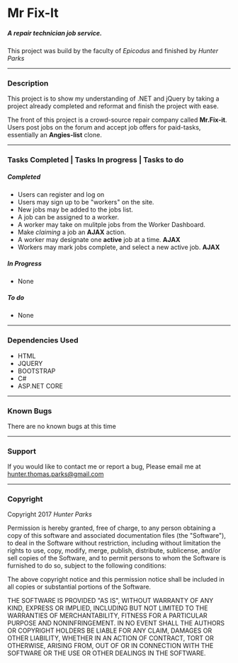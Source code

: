 # Mr Fix-It
##### A repair technician job service.
This project was build by the faculty of *_Epicodus_* and finished by *_Hunter Parks_*

***
### Description
This project is to show my understanding of .NET and jQuery by taking a project already completed and reformat and finish the project with ease.

The front of this project is a crowd-source repair company called **Mr.Fix-it**. Users post jobs on the forum and accept job offers for paid-tasks, essentially an **Angies-list** clone.

***
### Tasks Completed | Tasks In progress | Tasks to do
##### Completed
* Users can register and log on
* Users may sign up to be "workers" on the site.
* New jobs may be added to the jobs list.
* A job can be assigned to a worker.
* A worker may take on mulitple jobs from the Worker Dashboard.
* Make *claiming* a job an **AJAX** action.
* A worker may designate one **active** job at a time. **AJAX**
* Workers may mark jobs complete, and select a new active job. **AJAX**

##### In Progress
* None

##### To do
* None

***

### Dependencies Used
* HTML
* JQUERY
* BOOTSTRAP
* C#
* ASP.NET CORE

***

### Known Bugs
There are no known bugs at this time

***

### Support
If you would like to contact me or report a bug, Please email me at hunter.thomas.parks@gmail.com

***

### Copyright
Copyright 2017 *_Hunter Parks_*

Permission is hereby granted, free of charge, to any person obtaining a copy of this software and associated documentation files (the "Software"), to deal in the Software without restriction, including without limitation the rights to use, copy, modify, merge, publish, distribute, sublicense, and/or sell copies of the Software, and to permit persons to whom the Software is furnished to do so, subject to the following conditions:

The above copyright notice and this permission notice shall be included in all copies or substantial portions of the Software.

THE SOFTWARE IS PROVIDED "AS IS", WITHOUT WARRANTY OF ANY KIND, EXPRESS OR IMPLIED, INCLUDING BUT NOT LIMITED TO THE WARRANTIES OF MERCHANTABILITY, FITNESS FOR A PARTICULAR PURPOSE AND NONINFRINGEMENT. IN NO EVENT SHALL THE AUTHORS OR COPYRIGHT HOLDERS BE LIABLE FOR ANY CLAIM, DAMAGES OR OTHER LIABILITY, WHETHER IN AN ACTION OF CONTRACT, TORT OR OTHERWISE, ARISING FROM, OUT OF OR IN CONNECTION WITH THE SOFTWARE OR THE USE OR OTHER DEALINGS IN THE SOFTWARE.
